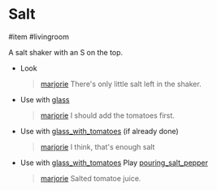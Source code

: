 # Salt

#item #livingroom 

A salt shaker with an S on the top.

- Look
  > [marjorie](characters/marjorie.md)
  > There's only little salt left in the shaker.
- Use with [glass](items/glass.md)
  > [marjorie](characters/marjorie.md)
  > I should add the tomatoes first.
- Use with [glass_with_tomatoes](items/glass_with_tomatoes.md) (if already done)
  > [marjorie](characters/marjorie.md)
  > I think, that's enough salt
- Use with [glass_with_tomatoes](items/glass_with_tomatoes.md)
  Play [pouring_salt_pepper](../sfx/pouring_salt_pepper.md)
  > [marjorie](characters/marjorie.md)
  > Salted tomatoe juice.